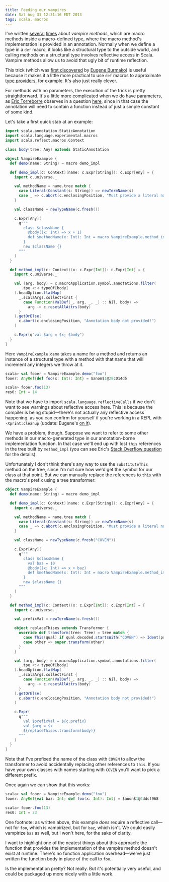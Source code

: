 ```yaml
---
title: Feeding our vampires
date: Sat Aug 31 12:31:16 EDT 2013
tags: scala, macros
---
```


I've written [several](http://meta.plasm.us/posts/2013/07/12/vampire-methods-for-structural-types/)
[times](http://stackoverflow.com/a/18485004/334519)
about _vampire methods_, which are macro
methods inside a macro-defined type, where the macro method's implementation is provided in
an annotation. Normally when we define a type in a `def` macro, it looks like
a structural type to the outside world, and calling methods on a structural
type involves reflective access in Scala. Vampire methods allow us to avoid that ugly
bit of runtime reflection.

This trick (which was [first discovered](https://twitter.com/xeno_by/status/355003437844398083)
by [Eugene Burmako](https://twitter.com/xeno_by)) is useful because it makes
it a little more practical to use `def` macros to approximate
[type providers](http://meta.plasm.us/posts/2013/07/11/fake-type-providers-part-2/),
for example.
It's also just really clever.

For methods with no parameters, the execution of the trick is pretty straightforward.
It's a little more complicated when we do have parameters,
as [Eric Torreborre](http://etorreborre.blogspot.com/)
observes in a question [here](http://stackoverflow.com/q/18523871/334519), since in that
case the annotation will need to contain a function instead of just a simple
constant of some kind.

<!-- MORE -->

Let's take a first quick stab at an example:

``` scala
import scala.annotation.StaticAnnotation
import scala.language.experimental.macros
import scala.reflect.macros.Context

class body(tree: Any) extends StaticAnnotation

object VampireExample {
  def demo(name: String) = macro demo_impl

  def demo_impl(c: Context)(name: c.Expr[String]): c.Expr[Any] = {
    import c.universe._

    val methodName = name.tree match {
      case Literal(Constant(s: String)) => newTermName(s)
      case _ => c.abort(c.enclosingPosition, "Must provide a literal name!")
    }

    val className = newTypeName(c.fresh())

    c.Expr[Any](
      q"""
        class $className {
          @body((x: Int) => x + 1)
          def $methodName(x: Int): Int = macro VampireExample.method_impl
        }
        new $className {}
      """
    )
  }

  def method_impl(c: Context)(x: c.Expr[Int]): c.Expr[Int] = {
    import c.universe._

    val (arg, body) = c.macroApplication.symbol.annotations.filter(
      _.tpe <:< typeOf[body]
    ).headOption.flatMap(
      _.scalaArgs.collectFirst {
        case Function(ValDef(_, arg, _, _) :: Nil, body) =>
          arg -> c.resetAllAttrs(body)
      }
    ).getOrElse(
      c.abort(c.enclosingPosition, "Annotation body not provided!")
    )

    c.Expr(q"val $arg = $x; $body")
  }
}
```

Here `VampireExample.demo` takes a name for a method and returns an instance
of a structural type with a method with that name that will increment any
integers we throw at it.

``` scala
scala> val fooer = VampireExample.demo("foo")
fooer: AnyRef{def foo(x: Int): Int} = $anon$1@28c014d5

scala> fooer.foo(13)
res0: Int = 14
```

Note that we have to import `scala.language.reflectiveCalls` if we don't
want to see warnings about reflective access here. This is because the compiler
is being stupid—there's not actually any reflective access happening, as you
can confirm for yourself if you're working in a REPL with `-Xprint:cleanup`
(update: Eugene's [on it](https://github.com/scala/scala/pull/2902)).

We have a problem, though. Suppose we want to refer to some other methods
in our macro-generated type in our annotation-borne implementation function.
In that case we'll end up with lost `this` references in the tree built
by `method_impl` (you can see Eric's
[Stack Overflow question](http://stackoverflow.com/q/18523871/334519) for the details).

Unfortunately I don't think there's any way to use the `substituteThis` method
on the tree, since I'm not sure how we'd get the symbol for our class at that point.
But we can manually replace the references to `this` with the macro's prefix using
a tree transformer:

``` scala
object VampireExample {
  def demo(name: String) = macro demo_impl

  def demo_impl(c: Context)(name: c.Expr[String]): c.Expr[Any] = {
    import c.universe._

    val methodName = name.tree match {
      case Literal(Constant(s: String)) => newTermName(s)
      case _ => c.abort(c.enclosingPosition, "Must provide a literal name!")
    }

    val className = newTypeName(c.fresh("COVEN"))

    c.Expr[Any](
      q"""
        class $className {
          val baz = 10
          @body((x: Int) => x + baz)
          def $methodName(x: Int): Int = macro VampireExample.method_impl
        }
        new $className {}
      """
    )
  }

  def method_impl(c: Context)(x: c.Expr[Int]): c.Expr[Int] = {
    import c.universe._

    val prefixVal = newTermName(c.fresh())

    object replaceThises extends Transformer {
      override def transform(tree: Tree) = tree match {
        case This(qual) if qual.decoded.startsWith("COVEN") => Ident(prefixVal)
        case other => super.transform(other)
      }
    }

    val (arg, body) = c.macroApplication.symbol.annotations.filter(
      _.tpe <:< typeOf[body]
    ).headOption.flatMap(
      _.scalaArgs.collectFirst {
        case Function(ValDef(_, arg, _, _) :: Nil, body) =>
          arg -> c.resetAllAttrs(body)
      }
    ).getOrElse(
      c.abort(c.enclosingPosition, "Annotation body not provided!")
    )

    c.Expr(
      q"""
        val $prefixVal = ${c.prefix}
        val $arg = $x
        ${replaceThises.transform(body)}
      """
    )
  }
}
```

Note that I've prefixed the name of the class with `COVEN` to allow
the transformer to avoid accidentally replacing other references to `this`.
If you have your own classes with names starting with `COVEN` you'll
want to pick a different prefix.

Once again we can show that this works:

``` scala
scala> val fooer = VampireExample.demo("foo")
fooer: AnyRef{val baz: Int; def foo(x: Int): Int} = $anon$1@4ddcf968

scala> fooer.foo(13)
res0: Int = 23
```

One footnote: as written above, this example _does_ require a reflective
call—not for `foo`, which is vampirized, but for `baz`, which isn't. We
could easily vampirize `baz` as well, but I won't here, for the sake of clarity.

I want to highlight one of the neatest things about this approach: the function
that provides the implementation of the vampire method doesn't exist at runtime.
There's no function application overhead—we've just written the function body
in place of the call to `foo`.

Is the implementation pretty? Not really. But it's potentially very useful, and could be packaged up more nicely
with a little work.

